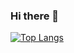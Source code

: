 ### Hi there 👋
[![Top Langs](https://github-readme-stats.vercel.app/api/top-langs/?username=syoterun&theme=vue-dark&show_icons=true&layout=compact)](https://github.com/syoterun/github-readme-stats)

<!--
**syoterun/syoterun** is a ✨ _special_ ✨ repository because its `README.md` (this file) appears on your GitHub profile.

Here are some ideas to get you started:

- 🔭 I’m currently working on ...
- 🌱 I’m currently learning ...
- 👯 I’m looking to collaborate on ...
- 🤔 I’m looking for help with ...
- 💬 Ask me about ...
- 📫 How to reach me: ...
- 😄 Pronouns: ...
- ⚡ Fun fact: ...
-->
